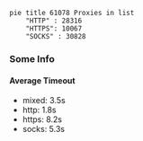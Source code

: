 
```mermaid
pie title 61078 Proxies in list
    "HTTP" : 28316
    "HTTPS": 10067
    "SOCKS" : 30828
```

### Some Info
#### Average Timeout

- mixed: 3.5s
- http: 1.8s
- https: 8.2s
- socks: 5.3s